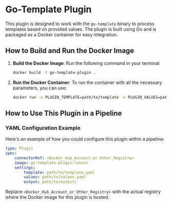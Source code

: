 
# Go-Template Plugin

This plugin is designed to work with the `go-template` binary to process templates based on provided values. The plugin is built using Go and is packaged as a Docker container for easy integration.

## How to Build and Run the Docker Image

1. **Build the Docker Image**: Run the following command in your terminal:

    ```bash
    docker build -t go-template-plugin .
    ```

2. **Run the Docker Container**: To run the container with all the necessary parameters, you can use:

    ```bash
    docker run -e PLUGIN_TEMPLATE=path/to/template -e PLUGIN_VALUES=path/to/values -e PLUGIN_OUTPUT=path/to/output go-template-plugin
    ```

## How to Use This Plugin in a Pipeline

### YAML Configuration Example

Here's an example of how you could configure this plugin within a pipeline:

```yaml
type: Plugin
spec:
    connectorRef: <Docker_Hub_Account_or_Other_Registry>
    image: go-template-plugin:latest
    settings:
        template: path/to/template.yaml
        values: path/to/values.yaml
        output: path/to/output/
```

Replace `<Docker_Hub_Account_or_Other_Registry>` with the actual registry where the Docker image for this plugin is hosted.

